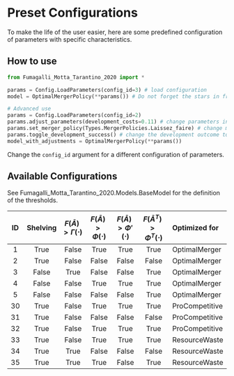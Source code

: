 # Preset Configurations

To make the life of the user easier, here are some predefined configuration of parameters with specific characteristics.

## How to use

```python
from Fumagalli_Motta_Tarantino_2020 import *

params = Config.LoadParameters(config_id=3) # load configuration
model = OptimalMergerPolicy(**params()) # Do not forget the stars in front of the call

# Advanced use
params = Config.LoadParameters(config_id=2)
params.adjust_parameters(development_costs=0.11) # change parameters in the configuration
params.set_merger_policy(Types.MergerPolicies.Laissez_faire) # change merger policy
params.toggle_development_success() # change the development outcome to the opposite
model_with_adjustments = OptimalMergerPolicy(**params())
```

Change the `config_id` argument for a different configuration of parameters.

## Available Configurations

See Fumagalli_Motta_Tarantino_2020.Models.BaseModel for the definition of the thresholds.

| ID  |     Shelving     | $F(\bar{A}) > \Gamma(\cdot)$ | $F(\bar{A}) > \Phi(\cdot)$ | $F(\bar{A}) > \Phi'(\cdot)$ | $F(\bar{A}^T) > \Phi^T(\cdot)$ | Optimized for  |
|:---:|:----------------:|:----------------------------:|:--------------------------:|:---------------------------:|:------------------------------:|:---------------|
|  1  |       True       |            False             |            True            |            True             |              True              | OptimalMerger  |
|  2  |       True       |            False             |           False            |            False            |             False              | OptimalMerger  |
|  3  |      False       |             True             |           False            |            False            |              True              | OptimalMerger  |
|  4  |      False       |            False             |            True            |            True             |              True              | OptimalMerger  |
|  5  |      False       |            False             |           False            |            False            |              True              | OptimalMerger  |
| 30  |       True       |            False             |            True            |            True             |              True              | ProCompetitive |
| 31  |       True       |            False             |           False            |            False            |             False              | ProCompetitive |
| 32  |       True       |            False             |            True            |            True             |              True              | ProCompetitive |
| 33  |       True       |            False             |            True            |            True             |              True              | ResourceWaste  |
| 34  |       True       |             True             |           False            |            False            |             False              | ResourceWaste  |
| 35  |       True       |             True             |            True            |            False            |              True              | ResourceWaste  |
